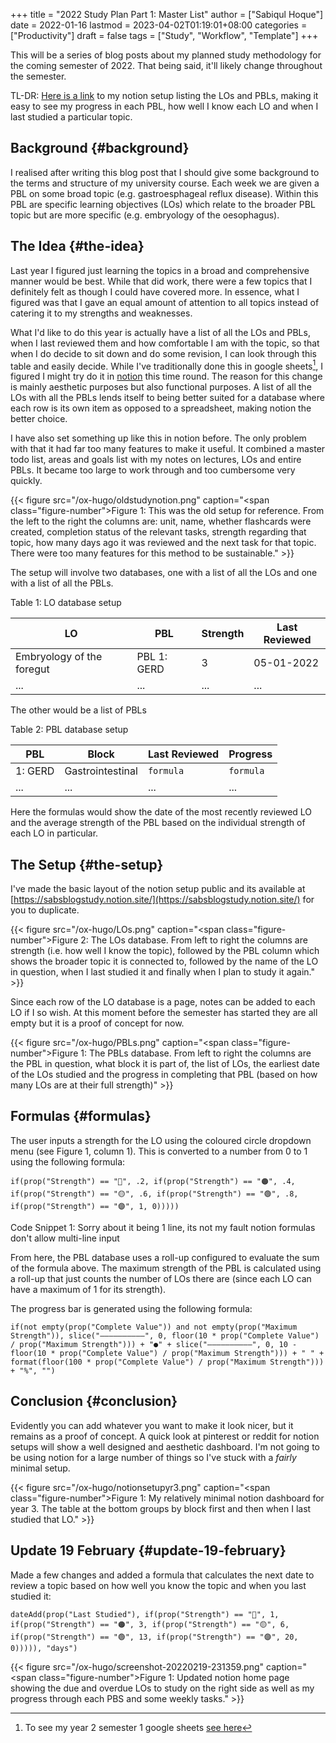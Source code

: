 +++
title = "2022 Study Plan Part 1: Master List"
author = ["Sabiqul Hoque"]
date = 2022-01-16
lastmod = 2023-04-02T01:19:01+08:00
categories = ["Productivity"]
draft = false
tags = ["Study", "Workflow", "Template"]
+++

This will be a series of blog posts about my planned study methodology for the coming semester of 2022. That being said, it'll likely change throughout the semester.

TL-DR: [Here is a link](https://sabsblogstudy.notion.site/) to my notion setup listing the LOs and PBLs, making it easy to see my progress in each PBL, how well I know each LO and when I last studied a particular topic.


## Background {#background}

I realised after writing this blog post that I should give some background to the terms and structure of my university course. Each week we are given a PBL on some broad topic (e.g. gastroesphageal reflux disease). Within this PBL are specific learning objectives (LOs) which relate to the broader PBL topic but are more specific (e.g. embryology of the oesophagus).


## The Idea {#the-idea}

Last year I figured just learning the topics in a broad and comprehensive manner would be best. While that did work, there were a few topics that I definitely felt as though I could have covered more. In essence, what I figured was that I gave an equal amount of attention to all topics instead of catering it to my strengths and weaknesses.

What I'd like to do this year is actually have a list of all the LOs and PBLs, when I last reviewed them and how comfortable I am with the topic, so that when I do decide to sit down and do some revision, I can look through this table and easily decide. While I've traditionally done this in google sheets[^fn:1], I figured I might try do it in [notion](https://www.notion.so/) this time round. The reason for this change is mainly aesthetic purposes but also functional purposes. A list of all the LOs with all the PBLs lends itself to being better suited for a database where each row is its own item as opposed to a spreadsheet, making notion the better choice.

I have also set something up like this in notion before. The only problem with that it had far too many features to make it useful. It combined a master todo list, areas and goals list with my notes on lectures, LOs and entire PBLs. It became too large to work through and too cumbersome very quickly.

<a id="figure--My notion setup for notion"></a>

{{< figure src="/ox-hugo/oldstudynotion.png" caption="<span class=\"figure-number\">Figure 1: </span>This was the old setup for reference. From the left to the right the columns are: unit, name, whether flashcards were created, completion status of the relevant tasks, strength regarding that topic, how many days ago it was reviewed and the next task for that topic. There were too many features for this method to be sustainable." >}}

The setup will involve two databases, one with a list of all the LOs and one with a list of all the PBLs.

<div class="ox-hugo-table sane-table">
<div class="table-caption">
  <span class="table-number">Table 1:</span>
  LO database setup
</div>

| LO                        | PBL         | Strength | Last Reviewed |
|---------------------------|-------------|----------|---------------|
| Embryology of the foregut | PBL 1: GERD | 3        | 05-01-2022    |
| ...                       | ...         | ...      | ...           |

</div>

The other would be a list of PBLs

<div class="table-caption">
  <span class="table-number">Table 2:</span>
  PBL database setup
</div>

| PBL     | Block            | Last Reviewed | Progress  |
|---------|------------------|---------------|-----------|
| 1: GERD | Gastrointestinal | `formula`     | `formula` |
| ...     | ...              | ...           | ...       |

Here the formulas would show the date of the most recently reviewed LO and the average strength of the PBL based on the individual strength of each LO in particular.


## The Setup {#the-setup}

I've made the basic layout of the notion setup public and its available at [https://sabsblogstudy.notion.site/](https://sabsblogstudy.notion.site/) for you to duplicate.

<a id="figure--Notion-LOs-Database"></a>

{{< figure src="/ox-hugo/LOs.png" caption="<span class=\"figure-number\">Figure 2: </span>The LOs database. From left to right the columns are strength (i.e. how well I know the topic), followed by the PBL column which shows the broader topic it is connected to, followed by the name of the LO in question, when I last studied it and finally when I plan to study it again." >}}

Since each row of the LO database is a page, notes can be added to each LO if I so wish. At this moment before the semester has started they are all empty but it is a proof of concept for now.

<a id="figure--Notion-PBL-Database"></a>

{{< figure src="/ox-hugo/PBLs.png" caption="<span class=\"figure-number\">Figure 1: </span>The PBLs database. From left to right the columns are the PBL in question, what block it is part of, the list of LOs, the earliest date of the LOs studied and the progress in completing that PBL (based on how many LOs are at their full strength)" >}}


## Formulas {#formulas}

The user inputs a strength for the LO using the coloured circle dropdown menu (see Figure 1, column 1). This is converted to a number from 0 to 1 using the following formula:

```nil
if(prop("Strength") == "🔴", .2, if(prop("Strength") == "🟠", .4, if(prop("Strength") == "🟡", .6, if(prop("Strength") == "🟢", .8, if(prop("Strength") == "🟣", 1, 0)))))
```
<div class="src-block-caption">
  <span class="src-block-number">Code Snippet 1:</span>
  Sorry about it being 1 line, its not my fault notion formulas don't allow multi-line input
</div>

From here, the PBL database uses a roll-up configured to evaluate the sum of the formula above. The maximum strength of the PBL is calculated using a roll-up that just counts the number of LOs there are (since each LO can have a maximum of 1 for its strength).

The progress bar is generated using the following formula:

```nil
if(not empty(prop("Complete Value")) and not empty(prop("Maximum Strength")), slice("——————————", 0, floor(10 * prop("Complete Value") / prop("Maximum Strength"))) + "●" + slice("——————————", 0, 10 - floor(10 * prop("Complete Value") / prop("Maximum Strength"))) + " " + format(floor(100 * prop("Complete Value") / prop("Maximum Strength"))) + "%", "")
```


## Conclusion {#conclusion}

Evidently you can add whatever you want to make it look nicer, but it remains as a proof of concept. A quick look at pinterest or reddit for notion setups will show a well designed and aesthetic dashboard. I'm not going to be using notion for a large number of things so I've stuck with a _fairly_ minimal setup.

<a id="figure--Notion-PBL-Database"></a>

{{< figure src="/ox-hugo/notionsetupyr3.png" caption="<span class=\"figure-number\">Figure 1: </span>My relatively minimal notion dashboard for year 3. The table at the bottom groups by block first and then when I last studied that LO." >}}


## Update 19 February {#update-19-february}

Made a few changes and added a formula that calculates the next date to review a topic based on how well you know the topic and when you last studied it:

```nil
dateAdd(prop("Last Studied"), if(prop("Strength") == "🔴", 1, if(prop("Strength") == "🟠", 3, if(prop("Strength") == "🟡", 6, if(prop("Strength") == "🟢", 13, if(prop("Strength") == "🟣", 20, 0))))), "days")
```

<a id="figure--Notion-Update"></a>

{{< figure src="/ox-hugo/screenshot-20220219-231359.png" caption="<span class=\"figure-number\">Figure 1: </span>Updated notion home page showing the due and overdue LOs to study on the right side as well as my progress through each PBS and some weekly tasks." >}}

[^fn:1]: To see my year 2 semester 1 google sheets [see here](https://docs.google.com/spreadsheets/d/e/2PACX-1vQa8zHZeeOMM3oRqqtUe1okm5rckCrstfYty510t5Dd_KFvItEvVnYallPG1oSiACOCGzguSzVpu9UX/pubhtml#)